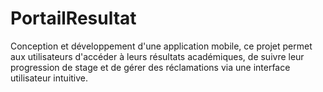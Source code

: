 # PortailResultat
Conception et développement d'une application mobile, ce projet permet aux
utilisateurs d'accéder à leurs résultats académiques, de suivre leur
progression de stage et de gérer des réclamations via une interface utilisateur intuitive.
